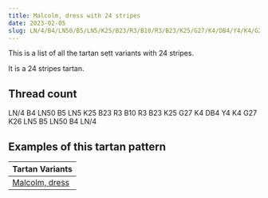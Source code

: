 ```yaml
---
title: Malcolm, dress with 24 stripes
date: 2023-02-05
slug: LN/4/B4/LN50/B5/LN5/K25/B23/R3/B10/R3/B23/K25/G27/K4/DB4/Y4/K4/G27/K26/LN5/B5/LN50/B4/LN/4
---
```

This is a list of all the tartan sett variants with 24 stripes.

It is a 24 stripes tartan.


## Thread count
LN/4 B4 LN50 B5 LN5 K25 B23 R3 B10 R3 B23 K25 G27 K4 DB4 Y4 K4 G27 K26 LN5 B5 LN50 B4 LN/4

## Examples of this tartan pattern

| Tartan Variants |
|---------------|
| [Malcolm, dress](/variants/ln/4/b4/ln50/b5/ln5/k25/b23/r3/b10/r3/b23/k25/g27/k4/db4/y4/k4/g27/k26/ln5/b5/ln50/b4/ln/4-b304080-db000050-g008000-k000000-lne0e0e0-rc00000-yf0c000)||
